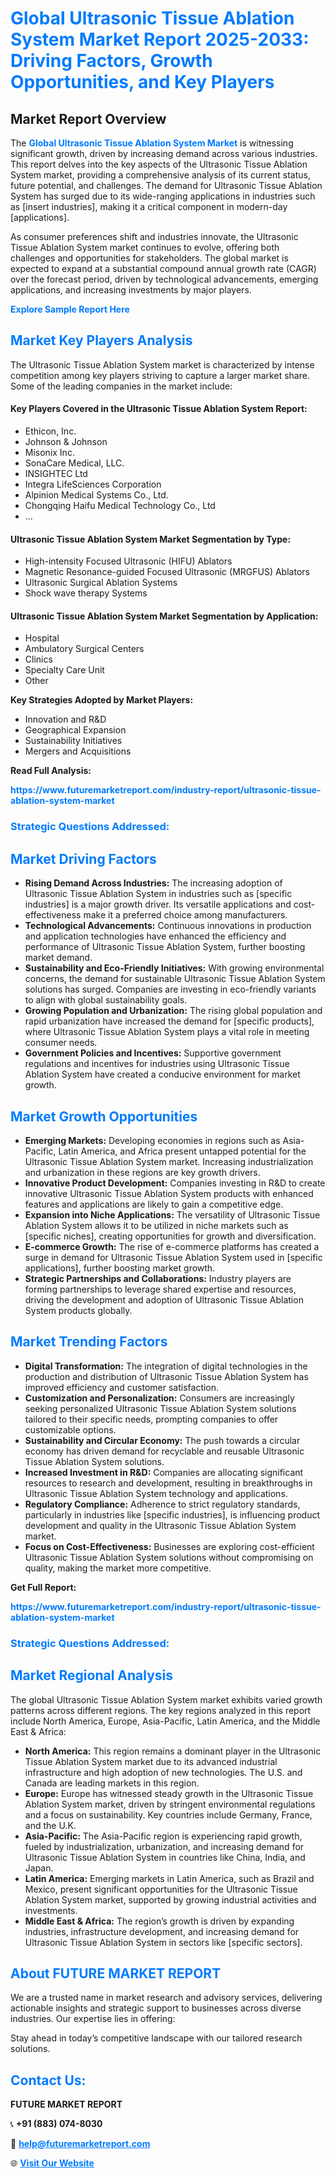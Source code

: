 <h1 style="color: #007BFF;">Global Ultrasonic Tissue Ablation System Market Report 2025-2033: Driving Factors, Growth Opportunities, and Key Players</h1>

<section id="overview">
<h2>Market Report Overview</h2>
<p>The <a href="https://www.futuremarketreport.com/industry-report/ultrasonic-tissue-ablation-system-market" style="color: #007BFF; text-decoration: none;"><strong>Global Ultrasonic Tissue Ablation System Market</strong></a> is witnessing significant growth, driven by increasing demand across various industries. This report delves into the key aspects of the Ultrasonic Tissue Ablation System market, providing a comprehensive analysis of its current status, future potential, and challenges. The demand for Ultrasonic Tissue Ablation System has surged due to its wide-ranging applications in industries such as [insert industries], making it a critical component in modern-day [applications].</p>
<p>As consumer preferences shift and industries innovate, the Ultrasonic Tissue Ablation System market continues to evolve, offering both challenges and opportunities for stakeholders. The global market is expected to expand at a substantial compound annual growth rate (CAGR) over the forecast period, driven by technological advancements, emerging applications, and increasing investments by major players.</p>
</section>

<section id="overview">
<p><a href="https://www.futuremarketreport.com/request-sample/reportId=97054" style="color: #007BFF; text-decoration: none;"><strong>Explore Sample Report Here</strong></a></p>
</section>

<section id="key-players">
<h2 style="color: #007BFF;">Market Key Players Analysis</h2>
<p>The Ultrasonic Tissue Ablation System market is characterized by intense competition among key players striving to capture a larger market share. Some of the leading companies in the market include:</p>
<h4>Key Players Covered in the Ultrasonic Tissue Ablation System Report:</h4>
<ul><li>Ethicon, Inc.</li><li>Johnson &amp; Johnson</li><li>Misonix Inc.</li><li>SonaCare Medical, LLC.</li><li>INSIGHTEC Ltd</li><li>Integra LifeSciences Corporation</li><li>Alpinion Medical Systems Co., Ltd.</li><li>Chongqing Haifu Medical Technology Co., Ltd</li><li>...</li></ul>
<h4>Ultrasonic Tissue Ablation System Market Segmentation by Type:</h4>
<ul><li>High-intensity Focused Ultrasonic (HIFU) Ablators</li><li>Magnetic Resonance-guided Focused Ultrasonic (MRGFUS) Ablators</li><li>Ultrasonic Surgical Ablation Systems</li><li>Shock wave therapy Systems</li></ul>

<h4>Ultrasonic Tissue Ablation System Market Segmentation by Application:</h4>
<ul><li>Hospital</li><li>Ambulatory Surgical Centers</li><li>Clinics</li><li>Specialty Care Unit</li><li>Other</li></ul>
<p><strong>Key Strategies Adopted by Market Players:</strong></p>
<ul>
<li>Innovation and R&D</li>
<li>Geographical Expansion</li>
<li>Sustainability Initiatives</li>
<li>Mergers and Acquisitions</li>
</ul>
</section>

<section>
<p><strong>Read Full Analysis: </strong></p><a href="https://www.futuremarketreport.com/industry-report/ultrasonic-tissue-ablation-system-market" style="color: #007BFF; text-decoration: none;"><strong>https://www.futuremarketreport.com/industry-report/ultrasonic-tissue-ablation-system-market</strong></a>
<h3 style="color: #007BFF;">Strategic Questions Addressed:</h3>
</section>

<section id="driving-factors">
<h2 style="color: #007BFF;">Market Driving Factors</h2>
<ul>
<li><strong>Rising Demand Across Industries:</strong> The increasing adoption of Ultrasonic Tissue Ablation System in industries such as [specific industries] is a major growth driver. Its versatile applications and cost-effectiveness make it a preferred choice among manufacturers.</li>
<li><strong>Technological Advancements:</strong> Continuous innovations in production and application technologies have enhanced the efficiency and performance of Ultrasonic Tissue Ablation System, further boosting market demand.</li>
<li><strong>Sustainability and Eco-Friendly Initiatives:</strong> With growing environmental concerns, the demand for sustainable Ultrasonic Tissue Ablation System solutions has surged. Companies are investing in eco-friendly variants to align with global sustainability goals.</li>
<li><strong>Growing Population and Urbanization:</strong> The rising global population and rapid urbanization have increased the demand for [specific products], where Ultrasonic Tissue Ablation System plays a vital role in meeting consumer needs.</li>
<li><strong>Government Policies and Incentives:</strong> Supportive government regulations and incentives for industries using Ultrasonic Tissue Ablation System have created a conducive environment for market growth.</li>
</ul>
</section>

<section id="growth-opportunities">
<h2 style="color: #007BFF;">Market Growth Opportunities</h2>
<ul>
<li><strong>Emerging Markets:</strong> Developing economies in regions such as Asia-Pacific, Latin America, and Africa present untapped potential for the Ultrasonic Tissue Ablation System market. Increasing industrialization and urbanization in these regions are key growth drivers.</li>
<li><strong>Innovative Product Development:</strong> Companies investing in R&D to create innovative Ultrasonic Tissue Ablation System products with enhanced features and applications are likely to gain a competitive edge.</li>
<li><strong>Expansion into Niche Applications:</strong> The versatility of Ultrasonic Tissue Ablation System allows it to be utilized in niche markets such as [specific niches], creating opportunities for growth and diversification.</li>
<li><strong>E-commerce Growth:</strong> The rise of e-commerce platforms has created a surge in demand for Ultrasonic Tissue Ablation System used in [specific applications], further boosting market growth.</li>
<li><strong>Strategic Partnerships and Collaborations:</strong> Industry players are forming partnerships to leverage shared expertise and resources, driving the development and adoption of Ultrasonic Tissue Ablation System products globally.</li>
</ul>
</section>

<section id="trending-factors">
<h2 style="color: #007BFF;">Market Trending Factors</h2>
<ul>
<li><strong>Digital Transformation:</strong> The integration of digital technologies in the production and distribution of Ultrasonic Tissue Ablation System has improved efficiency and customer satisfaction.</li>
<li><strong>Customization and Personalization:</strong> Consumers are increasingly seeking personalized Ultrasonic Tissue Ablation System solutions tailored to their specific needs, prompting companies to offer customizable options.</li>
<li><strong>Sustainability and Circular Economy:</strong> The push towards a circular economy has driven demand for recyclable and reusable Ultrasonic Tissue Ablation System solutions.</li>
<li><strong>Increased Investment in R&D:</strong> Companies are allocating significant resources to research and development, resulting in breakthroughs in Ultrasonic Tissue Ablation System technology and applications.</li>
<li><strong>Regulatory Compliance:</strong> Adherence to strict regulatory standards, particularly in industries like [specific industries], is influencing product development and quality in the Ultrasonic Tissue Ablation System market.</li>
<li><strong>Focus on Cost-Effectiveness:</strong> Businesses are exploring cost-efficient Ultrasonic Tissue Ablation System solutions without compromising on quality, making the market more competitive.</li>
</ul>
</section>

<section>
<p><strong>Get Full Report: </strong></p><a href="https://www.futuremarketreport.com/industry-report/ultrasonic-tissue-ablation-system-market" style="color: #007BFF; text-decoration: none;"><strong>https://www.futuremarketreport.com/industry-report/ultrasonic-tissue-ablation-system-market</strong></a>
<h3 style="color: #007BFF;">Strategic Questions Addressed:</h3>
</section>


<section id="regional-analysis">
<h2 style="color: #007BFF;">Market Regional Analysis</h2>
<p>The global Ultrasonic Tissue Ablation System market exhibits varied growth patterns across different regions. The key regions analyzed in this report include North America, Europe, Asia-Pacific, Latin America, and the Middle East & Africa:</p>
<ul>
<li><strong>North America:</strong> This region remains a dominant player in the Ultrasonic Tissue Ablation System market due to its advanced industrial infrastructure and high adoption of new technologies. The U.S. and Canada are leading markets in this region.</li>
<li><strong>Europe:</strong> Europe has witnessed steady growth in the Ultrasonic Tissue Ablation System market, driven by stringent environmental regulations and a focus on sustainability. Key countries include Germany, France, and the U.K.</li>
<li><strong>Asia-Pacific:</strong> The Asia-Pacific region is experiencing rapid growth, fueled by industrialization, urbanization, and increasing demand for Ultrasonic Tissue Ablation System in countries like China, India, and Japan.</li>
<li><strong>Latin America:</strong> Emerging markets in Latin America, such as Brazil and Mexico, present significant opportunities for the Ultrasonic Tissue Ablation System market, supported by growing industrial activities and investments.</li>
<li><strong>Middle East & Africa:</strong> The region’s growth is driven by expanding industries, infrastructure development, and increasing demand for Ultrasonic Tissue Ablation System in sectors like [specific sectors].</li>
</ul>
</section>

<footer>
<h2 style="color: #007BFF;">About FUTURE MARKET REPORT</h2>
<p>We are a trusted name in market research and advisory services, delivering actionable insights and strategic support to businesses across diverse industries. Our expertise lies in offering:</p>

<p>Stay ahead in today’s competitive landscape with our tailored research solutions.</p>

<h2 style="color: #007BFF;">Contact Us:</h2>
<p><strong>FUTURE MARKET REPORT</strong></p>
<p>📞 <strong>+91 (883) 074-8030</strong></p>
<p>📧 <strong><a href="mailto:help@futuremarketreport.com" style="color: #007BFF;">help@futuremarketreport.com</a></strong></p>
<p>🌐 <strong><a href="https://www.futuremarketreport.com/" style="color: #007BFF;">Visit Our Website</a></strong></p>
</footer>
